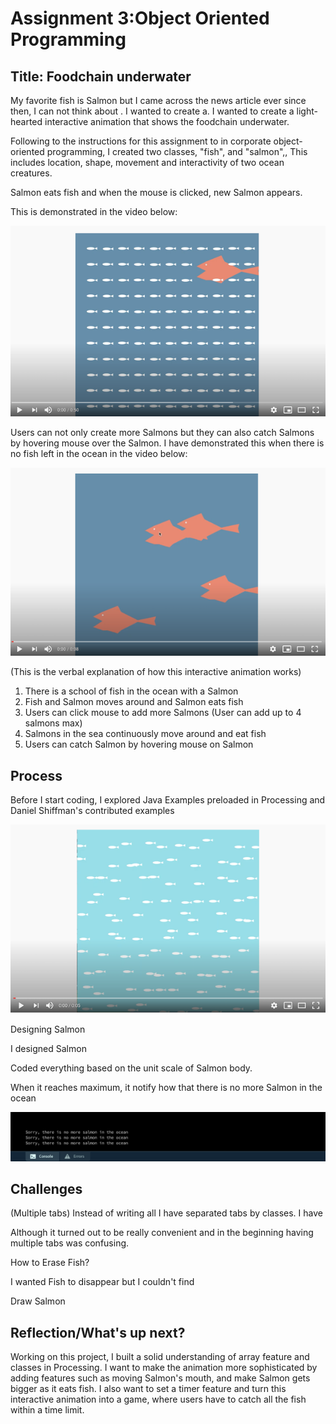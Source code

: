 # Assignment 3:Object Oriented Programming

## Title: Foodchain underwater

My favorite fish is Salmon but I came across the news article ever since then, I can not think about . I wanted to create a. I wanted to create a light-hearted interactive animation that shows the foodchain underwater. 

Following to the instructions for this assignment to in corporate object-oriented programming, I created two classes, "fish", and "salmon",, This includes location, shape, movement and interactivity of two ocean creatures. 

Salmon eats fish and when the mouse is clicked, new Salmon appears. 

This is demonstrated in the video below: 

[![Watch the video](Image/salmoneatsfish.png)](https://youtu.be/HjzMetCymzY)

Users can not only create more Salmons but they can also catch Salmons by hovering mouse over the Salmon. 
I have demonstrated this when there is no fish left in the ocean in the video below:

[![Watch the video](Image/catchsalmon.png)](https://youtu.be/U45Wx4rRSPU)

(This is the verbal explanation of how this interactive animation works)
1. There is a school of fish in the ocean with a Salmon 
2. Fish and Salmon moves around and Salmon eats fish
3. Users can click mouse to add more Salmons (User can add up to 4 salmons max)
4. Salmons in the sea continuously move around and eat fish
5. Users can catch Salmon by hovering mouse on Salmon 

## Process

Before I start coding, I explored Java Examples preloaded in Processing and Daniel Shiffman's contributed examples

[![Watch the video](Image/fisharray.png)](https://youtu.be/ahqS62cjVPs)

Designing Salmon 

I designed Salmon 

Coded everything based on the unit scale of Salmon body. 


When it reaches maximum, it notify how that there is no more Salmon in the ocean

![](Image/thereisnomore.png)


## Challenges

(Multiple tabs)
Instead of writing all I have separated tabs by classes. I have

Although it turned out to be really convenient and in the beginning having multiple tabs was confusing. 

How to Erase Fish?

I wanted Fish to disappear but I couldn't find 



Draw Salmon 



## Reflection/What's up next?
Working on this project, I built a solid understanding of array feature and classes in Processing. 
I want to make the animation more sophisticated by adding features such as moving Salmon's mouth, and make Salmon gets bigger as it eats fish. 
I also want to set a timer feature and turn this interactive animation into a game, where users have to catch all the fish within a time limit. 


